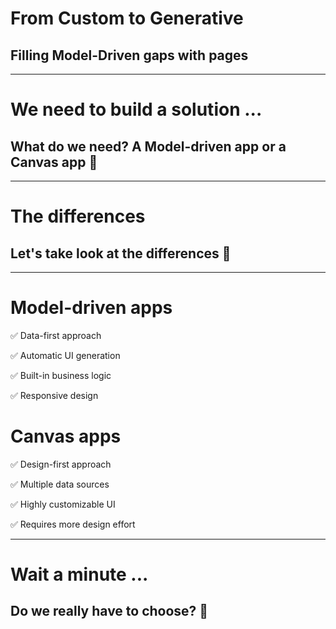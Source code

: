 # From Custom to Generative

## Filling Model-Driven gaps with pages


***

# We need to build a solution ...

## What do we need? A Model-driven app or a Canvas app 🤔

***

# The differences

## Let's take look at the differences 👀

***

# Model-driven apps


✅ Data-first approach
<br />

✅ Automatic UI generation
<br />

✅ Built-in business logic
<br />

✅ Responsive design
<br />


# Canvas apps


✅ Design-first approach 
<br />

✅ Multiple data sources 
<br />

✅ Highly customizable UI 
<br />

✅ Requires more design effort
<br />


***

# Wait a minute ...

## Do we really have to choose? 🤔








